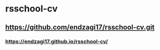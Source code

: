 # rsschool-cv
## https://github.com/endzagi17/rsschool-cv.git
### https://endzagi17.github.io/rsschool-cv/

